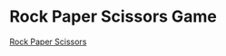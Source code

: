 # Rock Paper Scissors Game

[Rock Paper Scissors](https://en.wikipedia.org/wiki/Rock_paper_scissors)